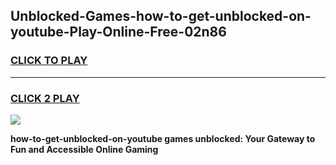 
## Unblocked-Games-how-to-get-unblocked-on-youtube-Play-Online-Free-02n86
<h3>
<a href="https://premium76.site?title=how-to-get-unblocked-on-youtube&ref=26A">CLICK TO PLAY</a></h3>
<hr>

<h3>
<a href="https://premium76.site?title=how-to-get-unblocked-on-youtube&ref=26A">CLICK 2 PLAY</a>
  
</h3>

<a href="https://premium76.site?title=how-to-get-unblocked-on-youtube&ref=26A"><img src="https://clearcache.store/games.png"></a>


**how-to-get-unblocked-on-youtube games unblocked: Your Gateway to Fun and Accessible Online Gaming**
